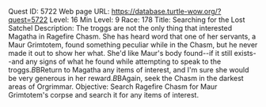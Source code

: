 Quest ID: 5722
Web page URL: https://database.turtle-wow.org/?quest=5722
Level: 16
Min Level: 9
Race: 178
Title: Searching for the Lost Satchel
Description: The troggs are not the only thing that interested Magatha in Ragefire Chasm. She has heard word that one of her servants, a Maur Grimtotem, found something peculiar while in the Chasm, but he never made it out to show her what. She'd like Maur's body found--if it still exists--and any signs of what he found while attempting to speak to the troggs.$B$BReturn to Magatha any items of interest, and I'm sure she would be very generous in her reward.$B$BAgain, seek the Chasm in the darkest areas of Orgrimmar.
Objective: Search Ragefire Chasm for Maur Grimtotem's corpse and search it for any items of interest.
